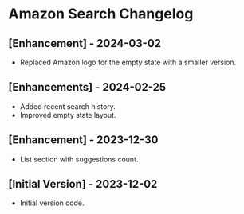 # Amazon Search Changelog

## [Enhancement] - 2024-03-02

- Replaced Amazon logo for the empty state with a smaller version.

## [Enhancements] - 2024-02-25

- Added recent search history.
- Improved empty state layout.

## [Enhancement] - 2023-12-30

- List section with suggestions count.

## [Initial Version] - 2023-12-02

- Initial version code.
